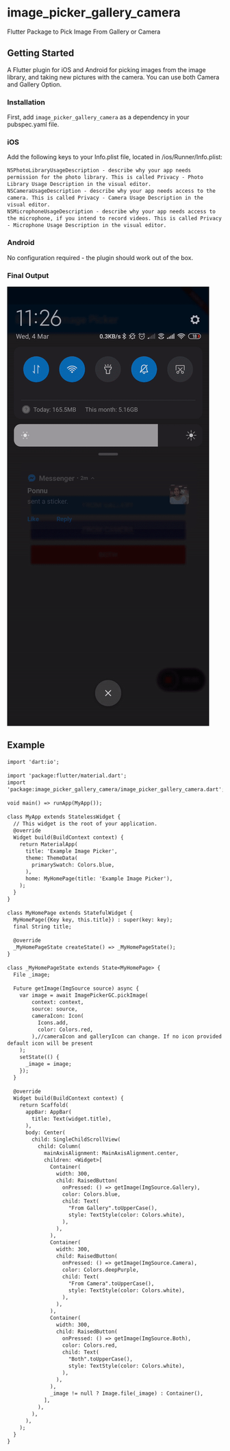 # image_picker_gallery_camera

Flutter Package to Pick Image From Gallery or Camera

## Getting Started

A Flutter plugin for iOS and Android for picking images from the image library, and taking new pictures with the camera.
You can use both Camera and Gallery Option.

### Installation 

First, add `image_picker_gallery_camera` as a dependency in your pubspec.yaml file.

### iOS

Add the following keys to your Info.plist file, located in <project root>/ios/Runner/Info.plist:

    NSPhotoLibraryUsageDescription - describe why your app needs permission for the photo library. This is called Privacy - Photo Library Usage Description in the visual editor.
    NSCameraUsageDescription - describe why your app needs access to the camera. This is called Privacy - Camera Usage Description in the visual editor.
    NSMicrophoneUsageDescription - describe why your app needs access to the microphone, if you intend to record videos. This is called Privacy - Microphone Usage Description in the visual editor.

### Android 

No configuration required - the plugin should work out of the box.

### Final Output

![](image_picker_flutter.gif)

## Example

```
import 'dart:io';

import 'package:flutter/material.dart';
import 'package:image_picker_gallery_camera/image_picker_gallery_camera.dart';

void main() => runApp(MyApp());

class MyApp extends StatelessWidget {
  // This widget is the root of your application.
  @override
  Widget build(BuildContext context) {
    return MaterialApp(
      title: 'Example Image Picker',
      theme: ThemeData(
        primarySwatch: Colors.blue,
      ),
      home: MyHomePage(title: 'Example Image Picker'),
    );
  }
}

class MyHomePage extends StatefulWidget {
  MyHomePage({Key key, this.title}) : super(key: key);
  final String title;

  @override
  _MyHomePageState createState() => _MyHomePageState();
}

class _MyHomePageState extends State<MyHomePage> {
  File _image;

  Future getImage(ImgSource source) async {
    var image = await ImagePickerGC.pickImage(
        context: context,
        source: source,
        cameraIcon: Icon(
          Icons.add,
          color: Colors.red,
        ),//cameraIcon and galleryIcon can change. If no icon provided default icon will be present
    );
    setState(() {
      _image = image;
    });
  }

  @override
  Widget build(BuildContext context) {
    return Scaffold(
      appBar: AppBar(
        title: Text(widget.title),
      ),
      body: Center(
        child: SingleChildScrollView(
          child: Column(
            mainAxisAlignment: MainAxisAlignment.center,
            children: <Widget>[
              Container(
                width: 300,
                child: RaisedButton(
                  onPressed: () => getImage(ImgSource.Gallery),
                  color: Colors.blue,
                  child: Text(
                    "From Gallery".toUpperCase(),
                    style: TextStyle(color: Colors.white),
                  ),
                ),
              ),
              Container(
                width: 300,
                child: RaisedButton(
                  onPressed: () => getImage(ImgSource.Camera),
                  color: Colors.deepPurple,
                  child: Text(
                    "From Camera".toUpperCase(),
                    style: TextStyle(color: Colors.white),
                  ),
                ),
              ),
              Container(
                width: 300,
                child: RaisedButton(
                  onPressed: () => getImage(ImgSource.Both),
                  color: Colors.red,
                  child: Text(
                    "Both".toUpperCase(),
                    style: TextStyle(color: Colors.white),
                  ),
                ),
              ),
              _image != null ? Image.file(_image) : Container(),
            ],
          ),
        ),
      ),
    );
  }
}
```
